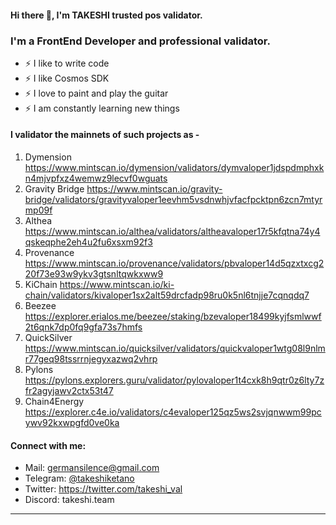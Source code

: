 #### Hi there 👋, I'm TAKESHI trusted pos validator.

### I'm a FrontEnd Developer and professional validator.

* ⚡ I like to write code
* ⚡ I like Cosmos SDK
* ⚡ I love to paint and play the guitar
* ⚡ I am constantly learning new things

#### I validator the mainnets of such projects as -

1. Dymension  https://www.mintscan.io/dymension/validators/dymvaloper1jdspdmphxkn4mjvpfxz4wemwz9lecvf0wguats
2. Gravity Bridge https://www.mintscan.io/gravity-bridge/validators/gravityvaloper1eevhm5vsdnwhjvfacfpcktpn6zcn7mtyrmp09f
3. Althea https://www.mintscan.io/althea/validators/altheavaloper17r5kfqtna74y4qskeqphe2eh4u2fu6xsxm92f3
4. Provenance https://www.mintscan.io/provenance/validators/pbvaloper14d5qzxtxcg220f73e93w9ykv3gtsnltqwkxww9
5. KiChain https://www.mintscan.io/ki-chain/validators/kivaloper1sx2alt59drcfadp98ru0k5nl6tnjje7cqnqdq7
6. Beezee https://explorer.erialos.me/beezee/staking/bzevaloper18499kyjfsmlwwf2t6qnk7dp0fq9gfa73s7hmfs
7. QuickSilver https://www.mintscan.io/quicksilver/validators/quickvaloper1wtg08l9nlmr77geq98tssrrnjegyxazwq2vhrp
8. Pylons https://pylons.explorers.guru/validator/pylovaloper1t4cxk8h9qtr0z6lty7zfr2agyjawv2ctx53t47
9. Chain4Energy https://explorer.c4e.io/validators/c4evaloper125qz5ws2svjqnwwm99pcywv92kxwpgfd0ve0ka

#### Connect with me:

* Mail: germansilence@gmail.com
* Telegram: [@takeshiketano](https://t.me/takeshiketano)
* Twitter: https://twitter.com/takeshi_val
* Discord: takeshi.team

***
